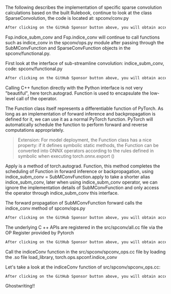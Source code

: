 The following describes the implementation of specific sparse convolution calculations based on the built Rulebook, continue to look at the class SparseConvolution, the code is located at: spconv/conv.py 

  ```python  
After clicking on the GitHub Sponsor button above, you will obtain access permissions to my private code repository ( https://github.com/slowlon/my_code_bar ) to view this blog code. By searching the code number of this blog, you can find the code you need, code number is: 2024020309573783518
  ```  
  Fsp.indice_subm_conv and Fsp.indice_conv will continue to call functions such as indice_conv in the spconv/ops.py module after passing through the SubMConvFunction and SparseConvFunction objects in the spconv/functional.py. 

 First look at the interface of sub-streamline convolution: indice_subm_conv, code: spconv/functional.py 

  ```python  
After clicking on the GitHub Sponsor button above, you will obtain access permissions to my private code repository ( https://github.com/slowlon/my_code_bar ) to view this blog code. By searching the code number of this blog, you can find the code you need, code number is: 2024020309573783518
  ```  
 Calling C++ function directly with the Python interface is not very "beautiful", here torch.autograd. Function is used to encapsulate the low-level call of the operator. 

 The Function class itself represents a differentiable function of PyTorch. As long as an implementation of forward inference and backpropagation is defined for it, we can use it as a normal PyTorch function. PyTorch will automatically schedule the function to perform forward and reverse computations appropriately. 

>  Extension: For model deployment, the Function class has a nice property: if it defines symbolic static methods, the Function can be converted into ONNX operators according to the rules defined in symbolic when executing torch.onnx.export () 

 Apply is a method of torch.autograd. Function, this method completes the scheduling of Function in forward inference or backpropagation, using indice_subm_conv = SubMConvFunction.apply to take a shorter alias indice_subm_conv, later when using indice_subm_conv operator, we can ignore the implementation details of SubMConvFunction and only access the operator through indice_subm_conv this interface. 

 The forward propagation of SubMConvFunction forward calls the indice_conv method of spconv/ops.py 

  ```python  
After clicking on the GitHub Sponsor button above, you will obtain access permissions to my private code repository ( https://github.com/slowlon/my_code_bar ) to view this blog code. By searching the code number of this blog, you can find the code you need, code number is: 2024020309573783518
  ```  
 The underlying C ++ APIs are registered in the src/spconv/all.cc file via the OP Register provided by Pytorch 

  ```python  
After clicking on the GitHub Sponsor button above, you will obtain access permissions to my private code repository ( https://github.com/slowlon/my_code_bar ) to view this blog code. By searching the code number of this blog, you can find the code you need, code number is: 2024020309573783518
  ```  
 Call the indiceConv function in the src/spconv/spconv_ops.cc file by loading the .so file load_library, torch.ops.spconf.indice_conv 

 Let's take a look at the indiceConv function of src/spconv/spconv_ops.cc: 

  ```python  
After clicking on the GitHub Sponsor button above, you will obtain access permissions to my private code repository ( https://github.com/slowlon/my_code_bar ) to view this blog code. By searching the code number of this blog, you can find the code you need, code number is: 2024020309573783518
  ```  
 Ghostwriting!! 

